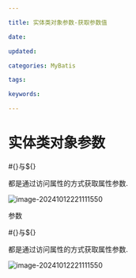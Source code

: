```yaml
---

title: 实体类对象参数-获取参数值

date: 

updated: 

categories: MyBatis

tags: 

keywords: 

---
```

# 实体类对象参数

#{}与${}

都是通过访问属性的方式获取属性参数.

![image-20241012221111550](./../../TyporaImage/MyBatis/image-20241012221111550.png)

 
参数

#{}与${}

都是通过访问属性的方式获取属性参数.

![image-20241012221111550](./../../TyporaImage/MyBatis/image-20241012221111550.png)